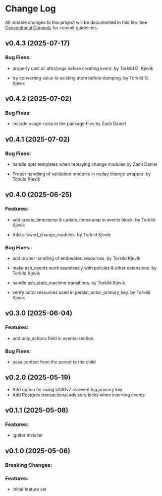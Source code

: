 # Change Log

All notable changes to this project will be documented in this file.
See [Conventional Commits](Https://conventionalcommits.org) for commit guidelines.

<!-- changelog -->

## v0.4.3 (2025-07-17)




### Bug Fixes:

* properly cast all attrs/args before creating event. by Torkild G. Kjevik

* try converting value to existing atom before dumping. by Torkild G. Kjevik

## v0.4.2 (2025-07-02)




### Bug Fixes:

* include usage-rules in the package files by Zach Daniel

## v0.4.1 (2025-07-02)




### Bug Fixes:

* handle opts templates when replaying change modules by Zach Daniel

* Proper handling of validation modules in replay change wrapper. by Torkild Kjevik

## v0.4.0 (2025-06-25)




### Features:

* add create_timestamp & update_timestamp in events block. by Torkild Kjevik

* Add allowed_change_modules. by Torkild Kjevik

### Bug Fixes:

* add proper handling of embedded resources. by Torkild Kjevik

* make ash_events work seamlessly with policies & other extensions. by Torkild Kjevik

* handle ash_state_machine transitions. by Torkild Kjevik

* verify actor resources used in persist_actor_primary_key. by Torkild Kjevik

## v0.3.0 (2025-06-04)




### Features:

* add only_actions field in events-section.

### Bug Fixes:

* pass context from the parent to the child

## v0.2.0 (2025-05-19)

* Add option for using UUIDv7 as event log primary key
* Add Postgres transactional advisory locks when inserting events


## v0.1.1 (2025-05-08)


### Features:

* Igniter installer


## v0.1.0 (2025-05-06)
### Breaking Changes:

### Features:

* Initial feature set
